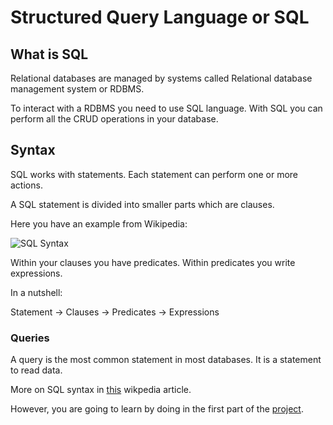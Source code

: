 # Structured Query Language or SQL

## What is SQL

Relational databases are managed by systems called Relational database management system or RDBMS.

To interact with a RDBMS you need to use SQL language. With SQL you can perform all the CRUD operations in your database.

## Syntax

SQL works with statements. Each statement can perform one or more actions.

A SQL statement is divided into smaller parts which are clauses.

Here you have an example from Wikipedia:

![SQL Syntax](https://wikimedia.org/api/rest_v1/media/math/render/svg/b83ad563285f7b0ebb325226d91f25ca0bffa7cd)

Within your clauses you have predicates. Within predicates you write expressions.

In a nutshell:

Statement -> Clauses -> Predicates -> Expressions

### Queries

A query is the most common statement in most databases. It is a statement to read data.

More on SQL syntax in [this](https://en.wikipedia.org/wiki/SQL_syntax) wikpedia article.

However, you are going to learn by doing in the first part of the [project](./project).